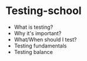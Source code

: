 # Testing-school

- What is testing?
- Why it's important?
- What/When should I test?
- Testing fundamentals
- Testing balance